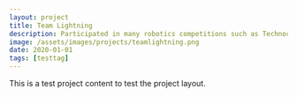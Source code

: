 ```yaml
---
layout: project
title: Team Lightning
description: Participated in many robotics competitions such as Technocamps and First Lego League.
image: /assets/images/projects/teamlightning.png
date: 2020-01-01
tags: [testtag]
---
```


This is a test project content to test the project layout.